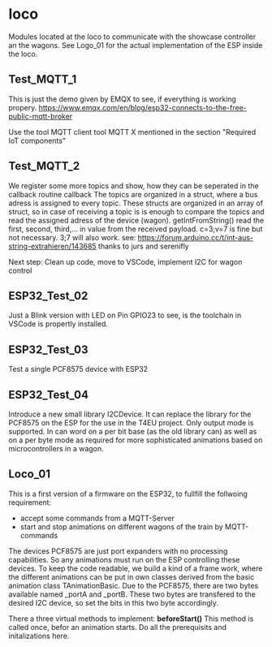 # loco
Modules located at the loco to communicate with the showcase controller an the wagons.
See Logo_01 for the actual implementation of the ESP inside the loco.


## Test_MQTT_1
This is just the demo given by EMQX to see, if everything is working propery.
https://www.emqx.com/en/blog/esp32-connects-to-the-free-public-mqtt-broker 

Use the tool MQTT client tool MQTT X mentioned in the section "Required IoT components"


## Test_MQTT_2
We register some more topics and show, how they can be seperated in the callback routine callback
The topics are organized in a struct, where a bus adress is assigned to every topic.
These structs are organized in an array of struct, so in case of receiving a topic is is enough
to compare the topics and read the assigned adress of the device (wagon).
getIntFromString() read the first, second, third,... in value from the received payload.
c=3;v=7 is fine  but not necessary.  3;7 will also work.
see: https://forum.arduino.cc/t/int-aus-string-extrahieren/143685   thanks to jurs and serenifly

Next step: Clean up code, move to VSCode, implement I2C for wagon control


## ESP32_Test_02
Just a Blink version with LED on Pin GPIO23 to see, is the toolchain in VSCode is propertly installed.

## ESP32_Test_03
Test a single PCF8575 device with ESP32

## ESP32_Test_04
Introduce a new small library I2CDevice. It can replace the library for the PCF8575 on the ESP for the use
in the T4EU project. Only output mode is supported. In can word on a per bit base (as the old library can)
as well as on a per byte mode as required for more sophisticated animations based on microcontrollers in a wagon.

## Loco_01
This is a first version of a firmware on the ESP32, to fullfill the follwoing requirement:

- accept some commands from a MQTT-Server
- start and stop animations on different wagons of the train by MQTT-commands

The devices PCF8575 are just port expanders with no processing capabilities. So any animations must run on the ESP controlling these devices.
To keep the code readable, we build a kind of a frame work, where the different animations can be put in own classes derived from the basic animation class TAnimationBasic. Due to the PCF8575, there are two bytes available named _portA and _portB. These two bytes are transfered to the desired I2C device, so set the bits in this two byte accordingly.

There a three virtual methods to implement:
**beforeStart()**
This method is called once, befor an animation starts. Do all the prerequisits and initalizations  here. 










